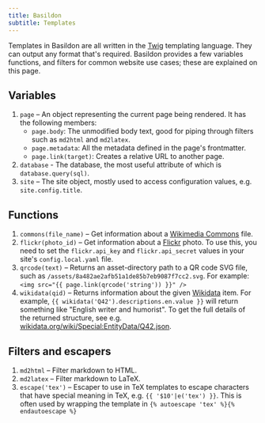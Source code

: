 ```yaml
---
title: Basildon
subtitle: Templates
---
```


Templates in Basildon are all written in the [Twig](https://twig.symfony.com/) templating language.
They can output any format that's required.
Basildon provides a few variables functions, and filters for common website use cases;
these are explained on this page.

## Variables

1. `page` – An object representing the current page being rendered.
   It has the following members:
   * `page.body`: The unmodified body text,
     good for piping through filters such as `md2html` and `md2latex`.
   * `page.metadata`: All the metadata defined in the page's frontmatter.
   * `page.link(target)`: Creates a relative URL to another page.
2. `database` - The database,
   the most useful attribute of which is `database.query(sql)`.
3. `site` – The site object, mostly used to access configuration values, e.g. `site.config.title`.

## Functions

1. `commons(file_name)` – Get information about a [Wikimedia Commons](https://commons.wikimedia.org/) file.
2. `flickr(photo_id)` – Get information about a [Flickr](https://www.flickr.com/) photo.
   To use this, you need to set the `flickr.api_key` and `flickr.api_secret` values
   in your site's `config.local.yaml` file.
3. `qrcode(text)` – Returns an asset-directory path to a QR code SVG file,
   such as `/assets/8a482ae2afb51a1de85b7eb9087f7cc2.svg`.
   For example: `<img src="{{ page.link(qrcode('string')) }}" />`
4. `wikidata(qid)` – Returns information about the given [Wikidata](https://www.wikidata.org/) item.
   For example, `{{ wikidata('Q42').descriptions.en.value }}` will return something like "English writer and humorist".
   To get the full details of the returned structure,
   see e.g. [wikidata.org/wiki/Special:EntityData/Q42.json](https://www.wikidata.org/wiki/Special:EntityData/Q42.json).

## Filters and escapers

1. `md2html` – Filter markdown to HTML.
2. `md2latex` – Filter markdown to LaTeX.
3. `escape('tex')` – Escaper to use in TeX templates to escape characters that have special meaning in TeX, e.g. `{{ '$10'|e('tex') }}`.
   This is often used by wrapping the template in `{% autoescape 'tex' %}{% endautoescape %}`
